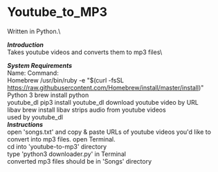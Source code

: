 # Youtube_to_MP3

Written in Python.\

***Introduction***\
    Takes youtube videos and converts them to mp3 files\

***System Requirements***\
    Name:           Command:\
    Homebrew        /usr/bin/ruby -e "$(curl -fsSL https://raw.githubusercontent.com/Homebrew/install/master/install)"\
    Python 3        brew install python\
    youtube_dl      pip3 install youtube_dl     download youtube video by URL\
    libav           brew install libav          strips audio from youtube videos \
                                                used by youtube_dl\
***Instructions***\
    open 'songs.txt' and copy & paste URLs of youtube videos you'd like to convert into mp3 files.
    open Terminal.\
    cd into 'youtube-to-mp3' directory\
    type 'python3 downloader.py' in Terminal\
    converted mp3 files should be in 'Songs' directory
